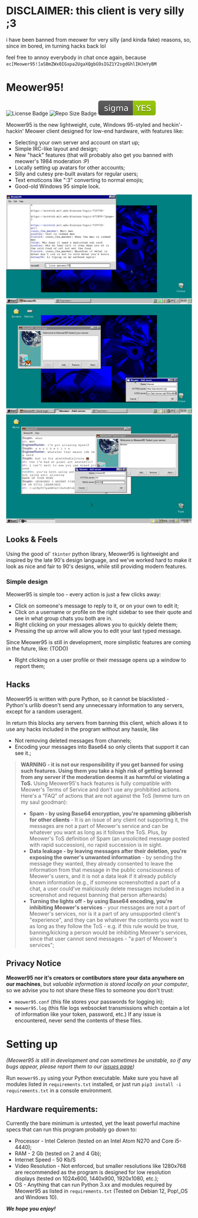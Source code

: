 # DISCLAIMER: this client is very silly ;3
i have been banned from meower for very silly (and kinda fake) reasons, so, since im bored, im turning hacks back lol

feel free to annoy everybody in chat once again, because `ec[Meower95!]aSBmZWx0IGxpa2UgaXQgbG9sIGZ1Y2sgdGhlIHJmYyBM`

# Meower95!
![License Badge](https://img.shields.io/github/license/tehbarney86/meower95)
![Repo Size Badge](https://img.shields.io/github/repo-size/tehbarney86/meower95)
![Sigma Badge](https://raw.githubusercontent.com/tehbarney86/meower95/d61d881017637b2b7b5fe56e4188e8ff0e45d3bb/assets/screenshots/license_%20MIT.svg)

Meower95 is the new lightweight, cute, Windows 95-styled and heckin'-hackin' Meower client designed for low-end hardware, with features like:
* Selecting your own server and account on start up;
* Simple IRC-like layout and design;
* New "hack" features (that will probably also get you banned with meower's 1984 moderation :P)
* Locally setting up avatars for other accounts;
* Silly and cutesy pre-built avatars for regular users;
* Text emoticons like ":3" converting to normal emojis;
* Good-old Windows 95 simple look.

![](https://github.com/tehbarney86/meower95/blob/main/assets/screenshots/1.png?raw=true)
![](https://github.com/tehbarney86/meower95/blob/main/assets/screenshots/2.png?raw=true)
![](https://github.com/tehbarney86/meower95/blob/main/assets/screenshots/3.png?raw=true)
## Looks & Feels
Using the good ol' `tkinter` python library, Meower95 is lightweight and inspired by the late 90's design language, and we've worked hard to make it look as nice and fair to 90's designs, while still providing modern features.
### Simple design
Meower95 is simple too - every action is just a few clicks away:
* Click on someone's message to reply to it, or on your own to edit it;
* Click on a username or profile on the right sidebar to see their quote and see in what group chats you both are in.
* Right clicking on your messages allows you to quickly delete them;
* Pressing the up arrow will allow you to edit your last typed message.

Since Meower95 is still in development, more simplistic features are coming in the future, like: (TODO)
* Right clicking on a user profile or their message opens up a window to report them;
## Hacks
Meower95 is written with pure Python, so it cannot be blacklisted - Python's urllib doesn't send any unnecessary information to any servers, except for a random useragent.

In return this blocks any servers from banning this client, which allows it to use any hacks included in the program without any hassle, like
* Not removing deleted messages from channels;
* Encoding your messages into Base64 so only clients that support it can see it.;
> **WARNING - it is not our responsibility if you get banned for using such features. Using them you take a high risk of getting banned from any server if the moderation deems it as harmful or violating a ToS.**
> Using Meower95's hack features is fully compatible with Meower's Terms of Service and don't use any prohibitied actions.
> Here's a "FAQ" of actions that are not against the ToS (lemme turn on my saul goodman):
> * **Spam - by using Base64 encryption, you're spamming gibberish for other clients** - It is an issue of any client not supporting it, the messages are not a part of Meower's service and can be whatever you want as long as it follows the ToS. Plus, by Meower's ToS definition of Spam (an unsolicited message posted with rapid succession), no rapid succession is in sight.
> * **Data leakage - by leaving messages after their deletion, you're exposing the owner's unwanted information** - by sending the message they wanted, they already consented to leave the information from that message in the public consciousness of Meower's users, and it is not a data leak if it already publicly known information (e.g., if someone screenshotted a part of a chat, a user could've maliciously delete messages included in a screenshot and request banning that person afterwards)
> * **Turning the lights off - by using Base64 encoding, you're inhibiting Meower's services** - your messages are not a part of Meower's services, nor is it a part of any unsupported client's "experience", and they can be whatever the contents you want to as long as they follow the ToS - e.g. if this rule would be true, banning/kicking a person would be inhibiting Meower's services, since that user cannot send messages - "a part of Meower's services";
## Privacy Notice
**Meower95 nor it's creators or contibutors store your data anywhere on our machines**, but *valuable information is stored locally on your computer*, so we advise you to not share these files to someone you don't trust:
* `meower95.conf` (this file stores your passwords for logging in);
* `meower95.log` (this file logs websocket transmissions which contain a lot of information like your token, password, etc.)
If any issue is encountered, never send the contents of these files.

# Setting up
*(Meower95 is still in development and can sometimes be unstable, so if any bugs appear, please report them to our [issues page](https://github.com/tehbarney86/meower95/issues/))*

Run `meower95.py` using your Python executable. Make sure you have all modules listed in `requirements.txt` installed, or just run `pip3 install -i requirements.txt` in a console environment.

## Hardware requirements:
Currently the bare minimum is untested, yet the least powerful machine specs that can run this program probably go down to:
* Processor - Intel Celeron (tested on an Intel Atom N270 and Core i5-4440);
* RAM - 2 Gb (tested on 2 and 4 Gb);
* Internet Speed - 50 Kb/S
* Video Resolution - Not enforced, but smaller resolutions like 1280x768 are recommended as the program is designed for low resolution displays (tested on 1024x600, 1440x900, 1920x1080, etc.);
* OS - Anything that can run Python 3.xx and modules required by Meower95 as listed in `requirements.txt` (Tested on Debian 12, Pop!_OS and Windows 10).

***We hope you enjoy!***
